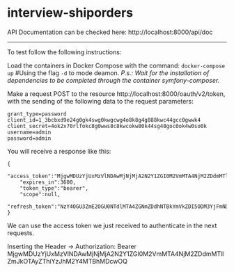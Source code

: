 # interview-shiporders

API Documentation can be checked here: http://localhost:8000/api/doc

***

To test follow the following instructions:

Load the containers in Docker Compose with the command: `docker-compose up` #Using the flag `-d` to mode deamon.  _P.s.: Wait for the installation of dependencies to be completed through the container symfony-composer._

Make a request POST to the resource http://localhost:8000/oauth/v2/token, with the sending of the following data to
the request parameters:

    grant_type=password
    client_id=1_3bcbxd9e24g0gk4swg0kwgcwg4o8k8g4g888kwc44gcc0gwwk4
    client_secret=4ok2x70rlfokc8g0wws8c8kwcokw80k44sg48goc0ok4w0so0k
    username=admin
    password=admin

You will receive a response like this:

    {
        "access_token":"MjgwMDUzYjUxMzVlNDAwMjNjMjA2N2Y1ZGI0M2VmMTA4NjM2ZDdmMTllZmJkOTAyZThiYzJhM2Y4MTBhMDcwOQ",
        "expires_in":3600,
        "token_type":"bearer",
        "scope":null,
        "refresh_token":"NzY4OGU3ZmE2OGU0NTdlMTA4ZGNmZDdhNTBkYmVkZDI5ODM3YjFmNDA3ZTIzYTY0MzM0Mzk3NjgwYzFiNGVjMQ"
    }
    
We can use the access token we just received to authenticate in the next requests.

Inserting the Header -> Authorization: Bearer MjgwMDUzYjUxMzVlNDAwMjNjMjA2N2Y1ZGI0M2VmMTA4NjM2ZDdmMTllZmJkOTAyZThiYzJhM2Y4MTBhMDcwOQ
